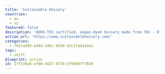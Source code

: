 ```yaml
---
title: 'Sustainable Hosiery'
countries:
  - au
  - nz
featured: false
description: 'OEKO-TEX certified, vegan-dyed hosiery made from 76% - 97% recycled post-production and post-consumer nylon waste in Zero Waste factories'
action_url: 'https://www.sustainablehosiery.com/'
categories:
  - f92ca585-ad4d-43bc-9430-43c2fad14aa1
tags:
  - shift
blueprint: action
id: 17f538a8-af60-4427-8f19-5f94007f7030
---
```

